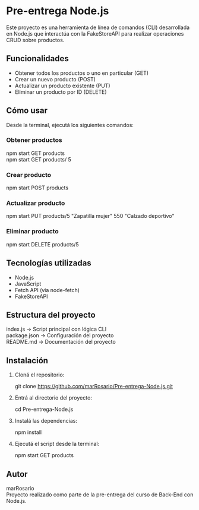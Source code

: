 # Pre-entrega Node.js

Este proyecto es una herramienta de línea de comandos (CLI) desarrollada en Node.js que interactúa con la FakeStoreAPI para realizar operaciones CRUD sobre productos.

## Funcionalidades

- Obtener todos los productos o uno en particular (GET)
- Crear un nuevo producto (POST)
- Actualizar un producto existente (PUT)
- Eliminar un producto por ID (DELETE)

## Cómo usar

Desde la terminal, ejecutá los siguientes comandos:

### Obtener productos

npm start GET products  
npm start GET products/ 5

### Crear producto

npm start POST products 

### Actualizar producto

npm start PUT products/5 "Zapatilla mujer" 550 "Calzado deportivo"

### Eliminar producto

npm start DELETE products/5

## Tecnologías utilizadas

- Node.js
- JavaScript 
- Fetch API (via node-fetch)
- FakeStoreAPI


## Estructura del proyecto

index.js         → Script principal con lógica CLI  
package.json     → Configuración del proyecto  
README.md        → Documentación del proyecto


## Instalación

1. Cloná el repositorio:

   git clone https://github.com/marRosario/Pre-entrega-Node.js.git

2. Entrá al directorio del proyecto:

   cd Pre-entrega-Node.js

3. Instalá las dependencias:

   npm install

4. Ejecutá el script desde la terminal:

   npm start GET products



## Autor

marRosario  
Proyecto realizado como parte de la pre-entrega del curso de Back-End con Node.js.

